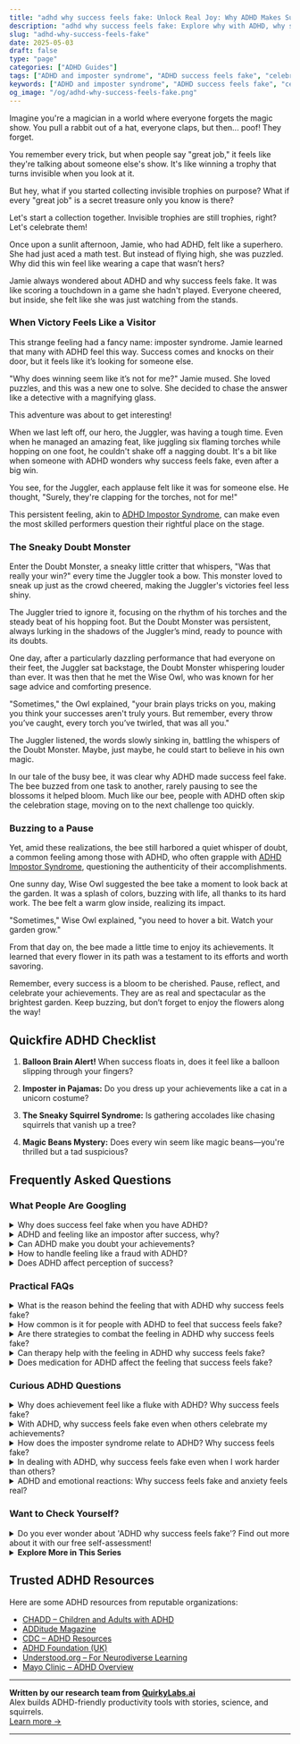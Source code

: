 ```yaml
---
title: "adhd why success feels fake: Unlock Real Joy: Why ADHD Makes Success Feel Fake!"
description: "adhd why success feels fake: Explore why with ADHD, why success feels fake, and how to cherish your wins. Dive into a blog that understands and uplifts you, making every achievement truly yours."
slug: "adhd-why-success-feels-fake"
date: 2025-05-03
draft: false
type: "page"
categories: ["ADHD Guides"]
tags: ["ADHD and imposter syndrome", "ADHD success feels fake", "celebrating ADHD achievements", "invisible trophies ADHD", "understanding ADHD emotional themes", "ADHD adult success perception", "ADHD and self-doubt"]
keywords: ["ADHD and imposter syndrome", "ADHD success feels fake", "celebrating ADHD achievements", "invisible trophies ADHD", "understanding ADHD emotional themes", "ADHD adult success perception", "ADHD and self-doubt"]
og_image: "/og/adhd-why-success-feels-fake.png"
---
```


Imagine you're a magician in a world where everyone forgets the magic show. You pull a rabbit out of a hat, everyone claps, but then... poof! They forget. 

You remember every trick, but when people say "great job," it feels like they're talking about someone else's show. It's like winning a trophy that turns invisible when you look at it.

But hey, what if you started collecting invisible trophies on purpose? What if every "great job" is a secret treasure only you know is there?

Let's start a collection together. Invisible trophies are still trophies, right? Let's celebrate them!

Once upon a sunlit afternoon, Jamie, who had ADHD, felt like a superhero. She had just aced a math test. But instead of flying high, she was puzzled. Why did this win feel like wearing a cape that wasn’t hers?

Jamie always wondered about ADHD and why success feels fake. It was like scoring a touchdown in a game she hadn't played. Everyone cheered, but inside, she felt like she was just watching from the stands.

### When Victory Feels Like a Visitor

This strange feeling had a fancy name: imposter syndrome. Jamie learned that many with ADHD feel this way. Success comes and knocks on their door, but it feels like it’s looking for someone else.

"Why does winning seem like it’s not for me?" Jamie mused. She loved puzzles, and this was a new one to solve. She decided to chase the answer like a detective with a magnifying glass. 

This adventure was about to get interesting!

When we last left off, our hero, the Juggler, was having a tough time. Even when he managed an amazing feat, like juggling six flaming torches while hopping on one foot, he couldn't shake off a nagging doubt. It's a bit like when someone with ADHD wonders why success feels fake, even after a big win.

You see, for the Juggler, each applause felt like it was for someone else. He thought, "Surely, they're clapping for the torches, not for me!"

This persistent feeling, akin to [ADHD Impostor Syndrome](/pages/adhd-impostor-syndrome/), can make even the most skilled performers question their rightful place on the stage.

### The Sneaky Doubt Monster

Enter the Doubt Monster, a sneaky little critter that whispers, "Was that really your win?" every time the Juggler took a bow. This monster loved to sneak up just as the crowd cheered, making the Juggler's victories feel less shiny.

The Juggler tried to ignore it, focusing on the rhythm of his torches and the steady beat of his hopping foot. But the Doubt Monster was persistent, always lurking in the shadows of the Juggler’s mind, ready to pounce with its doubts.

One day, after a particularly dazzling performance that had everyone on their feet, the Juggler sat backstage, the Doubt Monster whispering louder than ever. It was then that he met the Wise Owl, who was known for her sage advice and comforting presence.

"Sometimes," the Owl explained, "your brain plays tricks on you, making you think your successes aren't truly yours. But remember, every throw you’ve caught, every torch you’ve twirled, that was all you."

The Juggler listened, the words slowly sinking in, battling the whispers of the Doubt Monster. Maybe, just maybe, he could start to believe in his own magic.

In our tale of the busy bee, it was clear why ADHD made success feel fake. The bee buzzed from one task to another, rarely pausing to see the blossoms it helped bloom. Much like our bee, people with ADHD often skip the celebration stage, moving on to the next challenge too quickly.

### Buzzing to a Pause

Yet, amid these realizations, the bee still harbored a quiet whisper of doubt, a common feeling among those with ADHD, who often grapple with [ADHD Impostor Syndrome](/pages/adhd-impostor-syndrome/), questioning the authenticity of their accomplishments.

One sunny day, Wise Owl suggested the bee take a moment to look back at the garden. It was a splash of colors, buzzing with life, all thanks to its hard work. The bee felt a warm glow inside, realizing its impact.

"Sometimes," Wise Owl explained, "you need to hover a bit. Watch your garden grow."

From that day on, the bee made a little time to enjoy its achievements. It learned that every flower in its path was a testament to its efforts and worth savoring.

Remember, every success is a bloom to be cherished. Pause, reflect, and celebrate your achievements. They are as real and spectacular as the brightest garden. Keep buzzing, but don’t forget to enjoy the flowers along the way!

## Quickfire ADHD Checklist

1. **Balloon Brain Alert!** When success floats in, does it feel like a balloon slipping through your fingers?

2. **Imposter in Pajamas:** Do you dress up your achievements like a cat in a unicorn costume?

3. **The Sneaky Squirrel Syndrome:** Is gathering accolades like chasing squirrels that vanish up a tree?

4. **Magic Beans Mystery:** Does every win seem like magic beans—you're thrilled but a tad suspicious?

## Frequently Asked Questions



### What People Are Googling

<details><summary>Why does success feel fake when you have ADHD?</summary><p>It's not uncommon to feel like success isn't quite real when you have ADHD, and it's okay to feel that way. This often stems from experiences of inconsistency in performance, where some days things go brilliantly and other days, not so much. This can lead to feelings of impostor syndrome, where your achievements might not feel entirely yours. Remember, your successes are genuinely deserved and a result of your unique strengths and hard work, even if your ADHD makes it tough to see that consistently.</p></details>
<details><summary>ADHD and feeling like an impostor after success, why?</summary><p>Absolutely, feeling like an impostor, especially after achieving something great, is quite common when you have ADHD. This often stems from years of experiencing inconsistent performance — acing some tasks unexpectedly and struggling with others that might seem simpler. It’s important to remember that this doesn’t diminish your accomplishments or your abilities. Celebrating your successes, big and small, and acknowledging the hard work you put into achieving them can help combat those impostor feelings. You're doing wonderfully, and your successes are truly deserved!</p></details>
<details><summary>Can ADHD make you doubt your achievements?</summary><p>Absolutely, it's quite common for folks with ADHD to doubt their achievements, a feeling sometimes referred to as "impostor syndrome." This can happen because ADHD can make it tricky to maintain consistent performance, and when you do succeed, you might attribute it to luck or external factors rather than your own abilities. Remember, your achievements are truly yours, and they reflect your hard work and talents, even if your brain tries to convince you otherwise sometimes. It’s helpful to keep a record of positive feedback and successes to remind yourself of your capabilities on tougher days.</p></details>
<details><summary>How to handle feeling like a fraud with ADHD?</summary><p>It's completely normal to struggle with feelings of being a fraud, especially when you have ADHD. Remember, these feelings, often known as imposter syndrome, can be a common response to the unique challenges ADHD brings to managing everyday tasks and long-term goals. A good start is to acknowledge your feelings without judgment and share them with trusted friends or a support group who understand. Also, consider keeping a success journal where you can regularly jot down your achievements, big or small, to visually remind yourself of your strengths and successes. This can help in grounding your self-perception in reality rather than self-doubt.</p></details>
<details><summary>Does ADHD affect perception of success?</summary><p>Absolutely, ADHD can influence how you perceive and experience success. Those with ADHD often find that their achievements might not feel as satisfying due to struggles with self-esteem or the constant pursuit of new goals. It's also common to overlook or downplay your victories because you're already focusing on the next challenge or coping with feelings of being overwhelmed. Remember, your successes are valid and worth celebrating, even if your brain tries to convince you otherwise. Taking a moment to acknowledge and savor your accomplishments can really help in painting a truer picture of your successes.</p></details>



### Practical FAQs

<details><summary>What is the reason behind the feeling that with ADHD why success feels fake?</summary><p>Ah, that feeling you're talking about is actually quite common among folks with ADHD, and it's often linked to something called "impostor syndrome." This happens when successes don't quite feel earned or genuine, despite clear evidence of your hard work and achievements. ADHD can sometimes make it hard to maintain a consistent performance, so when you do succeed, your brain might trick you into thinking it was just luck or a fluke. Remember, your successes are truly yours, built from your efforts and abilities, even if your brain tries to tell you otherwise. It's important to acknowledge and celebrate your achievements, no matter how big or small!</p></details>
<details><summary>How common is it for people with ADHD to feel that success feels fake?</summary><p>Absolutely, feeling like success is unearned or fake is quite common among individuals with ADHD, and it's often linked to something called "impostor syndrome." Many with ADHD struggle with consistent performance, thanks to varying focus and energy levels, which can sometimes lead to doubting their achievements when they do succeed. Remember, your successes are just as valid and deserved as anyone else's, even if your path to them looks a bit different. Embracing your unique approach can help combat those feelings of being an "impostor" and allow you to fully recognize and celebrate your accomplishments.</p></details>
<details><summary>Are there strategies to combat the feeling in ADHD why success feels fake?</summary><p>Absolutely! Feeling like your successes aren't quite real, often called "impostor syndrome," is common, but there are comforting ways to tackle it. One effective strategy is to keep a success journal. In this cozy little book, jot down your achievements, no matter how small they seem, and the positive feedback you receive. Over time, flipping through this journal can remind you of your real accomplishments and help validate your feelings of success. It’s like having a warm, reassuring chat with yourself about how far you’ve come!</p></details>
<details><summary>Can therapy help with the feeling in ADHD why success feels fake?</summary><p>Absolutely, therapy can be a wonderful tool in exploring and addressing those feelings of success feeling 'fake'—a sensation often described as "imposter syndrome" in ADHD. A skilled therapist can help you unpack why these feelings emerge and provide strategies to acknowledge and celebrate your achievements more authentically. They can also guide you in understanding your ADHD better, which can boost self-esteem and reduce feelings of fraudulence. It’s a gentle journey of self-discovery where you learn to embrace your successes as truly your own.</p></details>
<details><summary>Does medication for ADHD affect the feeling that success feels fake?</summary><p>Absolutely, that's a great question to ask! For many people with ADHD, feelings of success can sometimes be overshadowed by self-doubt or what’s often called "impostor syndrome." ADHD medications can help by improving focus and reducing impulsivity and distractibility, which may help you complete tasks more effectively and feel more assured in your accomplishments. However, it's also really valuable to work on building self-confidence through therapy, coaching, or support groups, which can complement the benefits of medication and help you genuinely celebrate your successes.</p></details>



### Curious ADHD Questions

<details><summary>Why does achievement feel like a fluke with ADHD? Why success feels fake?</summary><p>It's really common to feel that way, and you’re definitely not alone in this experience. Often, people with ADHD struggle with inconsistent performance—being able to do something really well one day and then struggling the next. This inconsistency can lead to feeling like your successes are just flukes rather than the result of hard work and talent. It’s also worth noting that many with ADHD have a harder time internalizing positive feedback due to low self-esteem or past experiences. Remember, your achievements are genuinely yours, and recognizing your own patterns can help embrace them more fully.</p></details>
<details><summary>With ADHD, why success feels fake even when others celebrate my achievements?</summary><p>It's really common to feel like this when you have ADHD, and you're not alone in those feelings. This sensation is often linked to something called "imposter syndrome," where despite evident successes, you might still feel like you're not truly deserving of the accolades. ADHD can sometimes make it hard to internalize achievements due to difficulties with self-esteem and a frequent internal narrative that might focus more on past struggles than current successes. Remember, your achievements are genuinely yours, and they are as real and deserved as anyone else's—sometimes, it just takes your self-perception a little time to catch up with reality!</p></details>
<details><summary>How does the imposter syndrome relate to ADHD? Why success feels fake?</summary><p>Absolutely, that feeling is quite common among folks with ADHD, and you're definitely not alone in this. Imposter syndrome, that sneaky feeling of not being quite "enough" despite achievements, often hits harder when you have ADHD. This could be because ADHD comes with challenges like inconsistency in performance and frequent self-doubt, which can make your successes feel more like flukes than real victories. Remember, each success you've achieved is genuinely deserved, built from your effort and skills, even if your brain tries to convince you otherwise sometimes.</p></details>
<details><summary>In dealing with ADHD, why success feels fake even when I work harder than others?</summary><p>It's not uncommon to feel like success isn't quite "real" when you're managing ADHD. This feeling often stems from the extra effort you have to put in just to align with what comes more easily to others, which can make achievements feel less like personal victories and more like finally meeting a standard. Remember, though, that the hard work and unique strategies you develop are incredibly valuable and genuinely worth celebrating. Your successes are absolutely real and a testament to your resilience and creativity, so allow yourself some credit for each victory, big or small.</p></details>
<details><summary>ADHD and emotional reactions: Why success feels fake and anxiety feels real?</summary><p>Absolutely, this is a common feeling among those with ADHD, and it's really understandable. ADHD can sometimes make it tricky to regulate emotions, which means your responses can feel more intense or less predictable. When you achieve something, your brain might not give you that big burst of positive feedback you expect, leading to feelings that your success isn't real or deserved. On the flip side, anxiety can feel all too real and immediate because it triggers a more noticeable reaction in your body and brain. It's important to recognize these patterns, so you can gently remind yourself that your achievements are valid and real, even if they don't feel that way in the moment.</p></details>



### Want to Check Yourself?

<details><summary>Do you ever wonder about 'ADHD why success feels fake'? Find out more about it with our free self-assessment!</summary><p>Absolutely, it's a common feeling for many with ADHD! When you experience successes, you might sometimes dismiss them as just luck or not recognize your own hard work in achieving them. This feeling is known as "imposter syndrome," and it's quite prevalent. Our free self-assessment can help you understand this experience better and offer strategies to embrace your successes fully. Why not give it a try and see how you can celebrate your achievements more confidently?</p></details>

<script type="application/ld+json">
{
  "@context": "https://schema.org",
  "@type": "FAQPage",
  "mainEntity": [
    {
      "@type": "Question",
      "name": "Why does success feel fake when you have ADHD?",
      "acceptedAnswer": {
        "@type": "Answer",
        "text": "It's not uncommon to feel like success isn't quite real when you have ADHD, and it's okay to feel that way. This often stems from experiences of inconsistency in performance, where some days things go brilliantly and other days, not so much. This can lead to feelings of impostor syndrome, where your achievements might not feel entirely yours. Remember, your successes are genuinely deserved and a result of your unique strengths and hard work, even if your ADHD makes it tough to see that consistently."
      }
    },
    {
      "@type": "Question",
      "name": "ADHD and feeling like an impostor after success, why?",
      "acceptedAnswer": {
        "@type": "Answer",
        "text": "Absolutely, feeling like an impostor, especially after achieving something great, is quite common when you have ADHD. This often stems from years of experiencing inconsistent performance \u2014 acing some tasks unexpectedly and struggling with others that might seem simpler. It\u2019s important to remember that this doesn\u2019t diminish your accomplishments or your abilities. Celebrating your successes, big and small, and acknowledging the hard work you put into achieving them can help combat those impostor feelings. You're doing wonderfully, and your successes are truly deserved!"
      }
    },
    {
      "@type": "Question",
      "name": "Can ADHD make you doubt your achievements?",
      "acceptedAnswer": {
        "@type": "Answer",
        "text": "Absolutely, it's quite common for folks with ADHD to doubt their achievements, a feeling sometimes referred to as \"impostor syndrome.\" This can happen because ADHD can make it tricky to maintain consistent performance, and when you do succeed, you might attribute it to luck or external factors rather than your own abilities. Remember, your achievements are truly yours, and they reflect your hard work and talents, even if your brain tries to convince you otherwise sometimes. It\u2019s helpful to keep a record of positive feedback and successes to remind yourself of your capabilities on tougher days."
      }
    },
    {
      "@type": "Question",
      "name": "How to handle feeling like a fraud with ADHD?",
      "acceptedAnswer": {
        "@type": "Answer",
        "text": "It's completely normal to struggle with feelings of being a fraud, especially when you have ADHD. Remember, these feelings, often known as imposter syndrome, can be a common response to the unique challenges ADHD brings to managing everyday tasks and long-term goals. A good start is to acknowledge your feelings without judgment and share them with trusted friends or a support group who understand. Also, consider keeping a success journal where you can regularly jot down your achievements, big or small, to visually remind yourself of your strengths and successes. This can help in grounding your self-perception in reality rather than self-doubt."
      }
    },
    {
      "@type": "Question",
      "name": "Does ADHD affect perception of success?",
      "acceptedAnswer": {
        "@type": "Answer",
        "text": "Absolutely, ADHD can influence how you perceive and experience success. Those with ADHD often find that their achievements might not feel as satisfying due to struggles with self-esteem or the constant pursuit of new goals. It's also common to overlook or downplay your victories because you're already focusing on the next challenge or coping with feelings of being overwhelmed. Remember, your successes are valid and worth celebrating, even if your brain tries to convince you otherwise. Taking a moment to acknowledge and savor your accomplishments can really help in painting a truer picture of your successes."
      }
    }
  ]
}
</script>
<script type="application/ld+json">
{
  "@context": "https://schema.org",
  "@type": "Article",
  "author": {
    "@type": "Person",
    "name": "QuirkyLabs",
    "url": "https://quirkylabs.ai/about"
  },
  "headline": "adhd why success feels fake: \"Unlock Real Joy: Why ADHD Makes Success Feel Fake!\"",
  "mainEntityOfPage": "https://blog.quirkylabs.ai/pages/adhd-why-success-feels-fake/",
  "datePublished": "2025-05-03"
}
</script>
<script type="application/ld+json">
{
  "@context": "https://schema.org",
  "@type": "BreadcrumbList",
  "itemListElement": [
    {
      "@type": "ListItem",
      "position": 1,
      "name": "Home",
      "item": "https://quirkylabs.ai/"
    },
    {
      "@type": "ListItem",
      "position": 2,
      "name": "Blog",
      "item": "https://blog.quirkylabs.ai/"
    },
    {
      "@type": "ListItem",
      "position": 3,
      "name": "adhd why success feels fake: \"Unlock Real Joy: Why ADHD Makes Success Feel Fake!\"",
      "item": "https://blog.quirkylabs.ai/pages/adhd-why-success-feels-fake/"
    }
  ]
}
</script>

<details>
<summary><strong>Explore More in This Series</strong></summary>

- [Adhd Secret Anxiety](/pages/adhd-secret-anxiety/)
- [Adhd Performative Productivity](/pages/adhd-performative-productivity/)
- [Adhd Working Hard To Fit In](/pages/adhd-working-hard-to-fit-in/)
- [Adhd Impostor Syndrome](/pages/adhd-impostor-syndrome/)
- [Adhd Feel Like A Fraud](/pages/adhd-feel-like-a-fraud/)
- [Adhd Overexplaining Yourself](/pages/adhd-overexplaining-yourself/)
- [Adhd Self Sabotage](/pages/adhd-self-sabotage/)
- [Adhd People Pleasing](/pages/adhd-people-pleasing/)
</details>



## Trusted ADHD Resources

Here are some ADHD resources from reputable organizations:

- [CHADD – Children and Adults with ADHD](https://chadd.org)
- [ADDitude Magazine](https://www.additudemag.com)
- [CDC – ADHD Resources](https://www.cdc.gov/ncbddd/adhd)
- [ADHD Foundation (UK)](https://www.adhdfoundation.org.uk)
- [Understood.org – For Neurodiverse Learning](https://www.understood.org)
- [Mayo Clinic – ADHD Overview](https://www.mayoclinic.org/diseases-conditions/adhd)


---

**Written by our research team from [QuirkyLabs.ai](https://quirkylabs.ai)**  
Alex builds ADHD-friendly productivity tools with stories, science, and squirrels.  
[Learn more →](https://quirkylabs.ai)

---